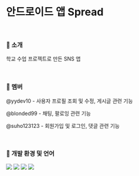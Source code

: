 # 안드로이드 앱 Spread
<br/>

### :iphone: 소개
학교 수업 프로젝트로 만든 SNS 앱

<br/>

### :couple: 멤버
@yydev10 - 사용자 프로필 조회 및 수정, 게시글 관련 기능

@blonded99 - 채팅, 팔로잉 관련 기능

@suho123123 - 회원가입 및 로그인, 댓글 관련 기능

<br/>

### :wrench: 개발 환경 및 언어
<div align="left">
  <img src="https://img.shields.io/badge/AndroidStudio-3DDC84?style=flat&logo=AndroidStudio&logoColor=white"/>
  <img src="https://img.shields.io/badge/Kotlin-7F52FF?style=flat&logo=Kotlin&logoColor=white"/>
  <img src="https://img.shields.io/badge/Firebase-FFCA28?style=flat&logo=Firebase&logoColor=white"/>
  <img src="https://img.shields.io/badge/GitHub-181717?style=flat&logo=Github&logoColor=white"/>
</div>
